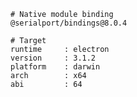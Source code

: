    # Native module binding
    @serialport/bindings@8.0.4
    
    # Target
    runtime     : electron 
    version     : 3.1.2
    platform    : darwin
    arch        : x64
    abi         : 64
